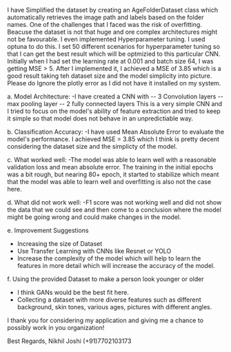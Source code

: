 I have Simplified the dataset by creating an AgeFolderDataset class which automatically retrieves the image path and labels based on the folder names. One of the challenges that I faced was the risk of overfitting. Beacuse the dataset is not that huge and ore complex architectures might not be favourable. I even implemented Hyperparameter tuning. I used optuna to do this. I set 50 different scenarios for hyperparameter tuning so that I can get the best result which will be optmizied to this particular CNN. Initially when I had set the learning rate at 0.001 and batch size 64, I was getting MSE > 5. After I implemented it, I achieved a MSE of 3.85 which is a good result taking teh dataset size and the model simplicity into picture. Please do Ignore the plotly error as I did not have it installed on my system.

a. Model Architecture:
-I have created a CNN with
-- 3 Convolution layers
-- max pooling layer
-- 2 fully connected layers
This is a very simple CNN and I tried to focus on the model's ability of feature extraction and tried to keep it simple so that model does not behave in an unpredictiable way.

b. Classification Accuracy:
-I have used Mean Absolute Error to evaluate the model's performance. I achieved MSE = 3.85 which I think is pretty decent considering the dataset size and the simplicty of the model.

c. What worked well:
-The model was able to learn well with a reasonable validation loss and mean absolute error. The training in the initial epochs was a bit rough, but nearing 80+ epoch, it started to stabilize which meant that the model was able to learn well and overfitting is also not the case here.

d. What did not work well:
-F1 score was not working well and did not show the data that we could see and then come to a conclusion where the model might be going wrong and could make changes in the model. 

e. Improvement Suggestions
- Increasing the size of Dataset
- Use Transfer Learning with CNNs like Resnet or YOLO
- Increase the complexity of the model which will help to learn the features in more detail which will increase the accuracy of the model.

f. Using the provided Dataset to make a person look younger or older
- I think GANs would be the best fit here. 
- Collecting a dataset with more diverse features such as different background, skin tones, various ages, pictures with different angles.

I thank you for considering my application and giving me a chance to possibly work in you organization!

Best Regards, 
Nikhil Joshi
(+91)7702103173
